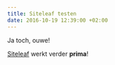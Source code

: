 ```yaml
---
title: Siteleaf testen
date: 2016-10-19 12:39:00 +02:00
---
```


Ja toch, ouwe!

[Siteleaf](http://www.siteleaf.com) werkt verder **prima**!